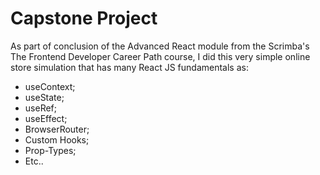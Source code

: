 # Capstone Project

As part of conclusion of the Advanced React module from the Scrimba's The Frontend Developer Career Path course,
I did this very simple online store simulation that has many React JS fundamentals as:
- useContext;
- useState;
- useRef;
- useEffect;
- BrowserRouter;
- Custom Hooks;
- Prop-Types;
- Etc..
